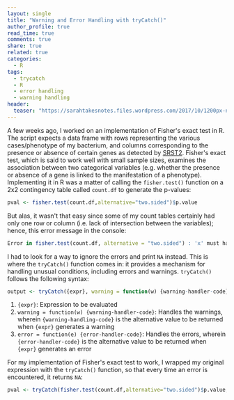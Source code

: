 ```yaml
---
layout: single
title: "Warning and Error Handling with tryCatch()"
author_profile: true
read_time: true
comments: true
share: true
related: true
categories:
  - R
tags:
  - trycatch
  - R
  - error handling
  - warning handling
header:
  teaser: "https://sarahtakesnotes.files.wordpress.com/2017/10/1200px-nullset-svg.png"
---
```


A few weeks ago, I worked on an implementation of Fisher's exact test in R. The script expects a data frame with rows representing the various cases/phenotype of my bacterium, and columns corresponding to the presence or absence of certain genes as detected by <a href="https://github.com/katholt/srst2">SRST2</a>. Fisher's exact test, which is said to work well with small sample sizes, examines the association between two categorical variables (e.g. whether the presence or absence of a gene is linked to the manifestation of a phenotype). Implementing it in R was a matter of calling the ```fisher.test()``` function on a 2x2 contingency table called ```count.df``` to generate the p-values:
<!-- readmore -->

```R
pval <- fisher.test(count.df,alternative="two.sided")$p.value
```
But alas, it wasn't that easy since some of my count tables certainly had only one row or column (i.e. lack of intersection between the variables); hence, this error message in the console:

```R
Error in fisher.test(count.df, alternative = "two.sided") : 'x' must have at least 2 rows and columns
```
I had to look for a way to ignore the errors and print ```NA``` instead. This is where the ```tryCatch()``` function comes in: it provides a mechanism for handling unusual conditions, including errors and warnings. ```tryCatch()``` follows the following syntax:

```R
output <- tryCatch({expr}, warning = function(w) {warning-handler-code}, error = function(e) {error-handler-code})
```
1. ```{expr}```: Expression to be evaluated
2. ```warning = function(w) {warning-handler-code}```: Handles the warnings, wherein ```{warning-handling-code}``` is the alternative value to be returned when ```{expr}``` generates a warning
3. ```error = function(e) {error-handler-code}```: Handles the errors, wherein ```{error-handler-code}``` is the alternative value to be returned when ```{expr}``` generates an error

For my implementation of Fisher's exact test to work, I wrapped my original expression with the ```tryCatch()``` function, so that every time an error is encountered, it returns ```NA```:

```R
pval <- tryCatch(fisher.test(count.df,alternative="two.sided")$p.value, error=function(e) NA)
```
